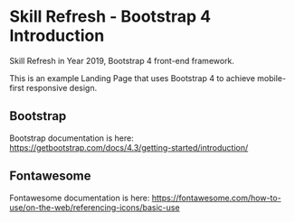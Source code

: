 # Skill Refresh - Bootstrap 4 Introduction

Skill Refresh in Year 2019, Bootstrap 4 front-end framework. 

This is an example Landing Page that uses Bootstrap 4 to achieve mobile-first responsive design.

## Bootstrap

Bootstrap documentation is here:
<https://getbootstrap.com/docs/4.3/getting-started/introduction/>

## Fontawesome

Fontawesome documentation is here:
<https://fontawesome.com/how-to-use/on-the-web/referencing-icons/basic-use>